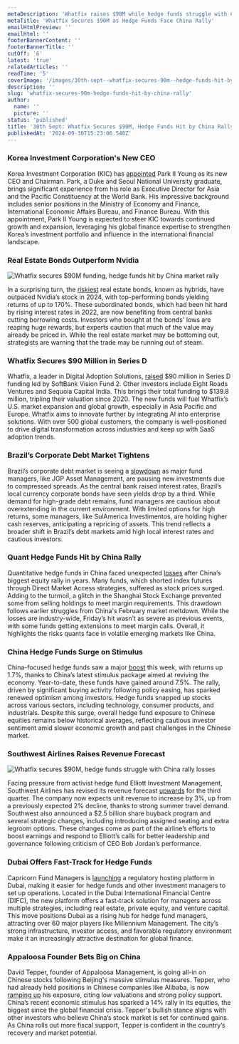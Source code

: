 ```yaml
---
metaDescription: 'Whatfix raises $90M while hedge funds struggle with China’s volatile market trends.'
metaTitle: 'Whatfix Secures $90M as Hedge Funds Face China Rally'
emailHtmlPreview: ''
emailHtml: ''
footerBannerContent: ''
footerBannerTitle: ''
cutOff: '6'
latest: 'true'
relatedArticles: ''
readTime: '5'
coverImage: '/images/30th-sept--whatfix-secures-90m--hedge-funds-hit-by-china-rally-a-Q0OT.webp'
description: ''
slug: 'whatfix-secures-90m-hedge-funds-hit-by-china-rally'
author:
  name: ''
  picture: ''
status: 'published'
title: '30th Sept: Whatfix Secures $90M, Hedge Funds Hit by China Rally'
publishedAt: '2024-09-30T15:23:06.548Z'
---
```


### Korea Investment Corporation's New CEO

Korea Investment Corporation (KIC) has [appointed](https://www.swfinstitute.org/news/104325/kic-appoints-ceo) Park II Young as its new CEO and Chairman. Park, a Duke and Seoul National University graduate, brings significant experience from his role as Executive Director for Asia and the Pacific Constituency at the World Bank. His impressive background includes senior positions in the Ministry of Economy and Finance, International Economic Affairs Bureau, and Finance Bureau. With this appointment, Park II Young is expected to steer KIC towards continued growth and expansion, leveraging his global finance expertise to strengthen Korea’s investment portfolio and influence in the international financial landscape.

### Real Estate Bonds Outperform Nvidia

![Whatfix secures $90M funding, hedge funds hit by China market rally](/images/30th-sept--whatfix-secures-90m--hedge-funds-hit-by-china-rally-a-EyMD.webp)

In a surprising turn, the [riskiest](https://www.bnnbloomberg.ca/investing/2024/09/28/riskiest-real-estate-bonds-are-beating-nvidias-returns/) real estate bonds, known as hybrids, have outpaced Nvidia’s stock in 2024, with top-performing bonds yielding returns of up to 170%. These subordinated bonds, which had been hit hard by rising interest rates in 2022, are now benefiting from central banks cutting borrowing costs. Investors who bought at the bonds' lows are reaping huge rewards, but experts caution that much of the value may already be priced in. While the real estate market may be bottoming out, strategists are warning that the trade may be running out of steam.

### Whatfix Secures $90 Million in Series D

Whatfix, a leader in Digital Adoption Solutions, [raised](https://whatfix.com/newsroom/press-releases/whatfix-closes-90-million-series-d-backed-by-softbank-vision-fund-2/) $90 million in Series D funding led by SoftBank Vision Fund 2. Other investors include Eight Roads Ventures and Sequoia Capital India. This brings their total funding to $139.8 million, tripling their valuation since 2020. The new funds will fuel Whatfix’s U.S. market expansion and global growth, especially in Asia Pacific and Europe. Whatfix aims to innovate further by integrating AI into enterprise solutions. With over 500 global customers, the company is well-positioned to drive digital transformation across industries and keep up with SaaS adoption trends.

### Brazil’s Corporate Debt Market Tightens

Brazil’s corporate debt market is seeing a [slowdown](https://www.bnnbloomberg.ca/investing/2024/09/27/debt-funds-refuse-new-investors-as-returns-tighten-in-brazil/) as major fund managers, like JGP Asset Management, are pausing new investments due to compressed spreads. As the central bank raised interest rates, Brazil’s local currency corporate bonds have seen yields drop by a third. While demand for high-grade debt remains, fund managers are cautious about overextending in the current environment. With limited options for high returns, some managers, like SulAmerica Investimentos, are holding higher cash reserves, anticipating a repricing of assets. This trend reflects a broader shift in Brazil’s debt markets amid high local interest rates and cautious investors.

### Quant Hedge Funds Hit by China Rally

Quantitative hedge funds in China faced unexpected [losses](https://www.bnnbloomberg.ca/business/international/2024/09/27/quant-hedge-funds-trapped-in-short-squeeze-after-china-glitch/) after China’s biggest equity rally in years. Many funds, which shorted index futures through Direct Market Access strategies, suffered as stock prices surged. Adding to the turmoil, a glitch in the Shanghai Stock Exchange prevented some from selling holdings to meet margin requirements. This drawdown follows earlier struggles from China's February market meltdown. While the losses are industry-wide, Friday’s hit wasn’t as severe as previous events, with some funds getting extensions to meet margin calls. Overall, it highlights the risks quants face in volatile emerging markets like China.

### China Hedge Funds Surge on Stimulus

China-focused hedge funds saw a major [boost](https://www.hedgeweek.com/china-focused-hedge-fund-gains-boosted-by-stimulus-measures/) this week, with returns up 1.7%, thanks to China’s latest stimulus package aimed at reviving the economy. Year-to-date, these funds have gained around 7.5%. The rally, driven by significant buying activity following policy easing, has sparked renewed optimism among investors. Hedge funds snapped up stocks across various sectors, including technology, consumer products, and industrials. Despite this surge, overall hedge fund exposure to Chinese equities remains below historical averages, reflecting cautious investor sentiment amid slower economic growth and past challenges in the Chinese market.

### Southwest Airlines Raises Revenue Forecast

![Whatfix secures $90M, hedge funds struggle with China rally losses](/images/30th-sept--whatfix-secures-90m--hedge-funds-hit-by-china-rally-b-A5ND.webp)

Facing pressure from activist hedge fund Elliott Investment Management, Southwest Airlines has revised its revenue forecast [upwards](https://www.hedgeweek.com/elliott-pressure-prompts-southwest-to-up-revenue-outlook-and-announce-strategic-changes/#:~:text=Southwest%20Airlines%20has%20revised%20its,by%20the%20New%20York%20Post.) for the third quarter. The company now expects unit revenue to increase by 3%, up from a previously expected 2% decline, thanks to strong summer travel demand. Southwest also announced a $2.5 billion share buyback program and several strategic changes, including introducing assigned seating and extra legroom options. These changes come as part of the airline’s efforts to boost earnings and respond to Elliott’s calls for better leadership and governance following criticism of CEO Bob Jordan’s performance.

### Dubai Offers Fast-Track for Hedge Funds

Capricorn Fund Managers is [launching](https://www.hedgeweek.com/capricorn-offers-dubai-regulatory-fast-track-for-hedge-fund-managers/) a regulatory hosting platform in Dubai, making it easier for hedge funds and other investment managers to set up operations. Located in the Dubai International Financial Centre (DIFC), the new platform offers a fast-track solution for managers across multiple strategies, including real estate, private equity, and venture capital. This move positions Dubai as a rising hub for hedge fund managers, attracting over 60 major players like Millennium Management. The city’s strong infrastructure, investor access, and favorable regulatory environment make it an increasingly attractive destination for global finance.

### Appaloosa Founder Bets Big on China

David Tepper, founder of Appaloosa Management, is going all-in on Chinese stocks following Beijing's massive stimulus measures. Tepper, who had already held positions in Chinese companies like Alibaba, is now [ramping up](https://www.hedgeweek.com/appaloosa-founder-buying-everything-chinese/#:~:text=Appaloosa%20Management%20founder%20David%20Tepper,a%20report%20by%20Investing.com.) his exposure, citing low valuations and strong policy support. China’s recent economic stimulus has sparked a 14% rally in its equities, the biggest since the global financial crisis. Tepper's bullish stance aligns with other investors who believe China’s stock market is set for continued gains. As China rolls out more fiscal support, Tepper is confident in the country’s recovery and market potential.
